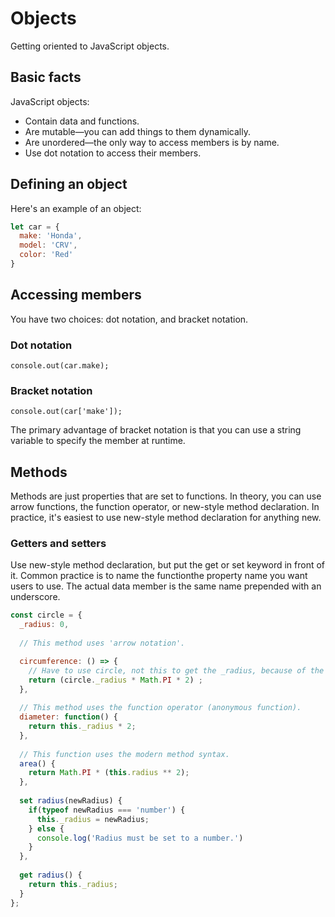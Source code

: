 # Objects

Getting oriented to JavaScript objects.

## Basic facts

JavaScript objects:

-   Contain data and functions.
-   Are mutable&mdash;you can add things to them dynamically.
-   Are unordered&mdash;the only way to access members is by name.
-   Use dot notation to access their members.

## Defining an object

Here's an example of an object:

```javascript
let car = {
  make: 'Honda',
  model: 'CRV',
  color: 'Red'
}
```

## Accessing members

You have two choices: dot notation, and bracket notation.

### Dot notation

```
console.out(car.make);
```

### Bracket notation

```
console.out(car['make']);
```

The primary advantage of bracket notation is that you can use a string variable to specify the
member at runtime.

## Methods

Methods are just properties that are set to functions. In theory, you can use arrow functions,
the function operator, or new-style method declaration. In practice, it's easiest to use new-style
method declaration for anything new.

### Getters and setters

Use new-style method declaration, but put the get or set keyword in front of it. Common practice is
to name the functionthe property name you want users to use. The actual data member is the same name
prepended with an underscore.

```javascript
const circle = {
  _radius: 0,
  
  // This method uses 'arrow notation'.

  circumference: () => {
    // Have to use circle, not this to get the _radius, because of the arrow notation and scope.
    return (circle._radius * Math.PI * 2) ;
  },      
  
  // This method uses the function operator (anonymous function).
  diameter: function() {
    return this._radius * 2;
  },
  
  // This function uses the modern method syntax.
  area() {
    return Math.PI * (this.radius ** 2);
  },
  
  set radius(newRadius) {
    if(typeof newRadius === 'number') {
      this._radius = newRadius;
    } else {
      console.log('Radius must be set to a number.')
    }
  },
  
  get radius() {
    return this._radius;
  }
};
```
